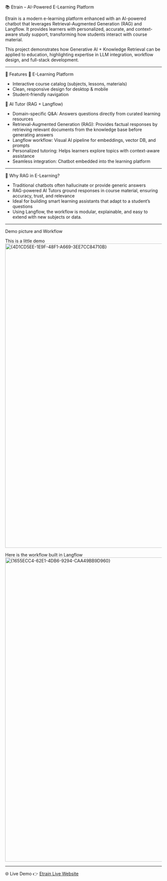 📚 Etrain – AI-Powered E-Learning Platform

Etrain is a modern e-learning platform enhanced with an AI-powered chatbot that leverages Retrieval-Augmented Generation (RAG) and Langflow. It provides learners with personalized, accurate, and context-aware study support, transforming how students interact with course material.

This project demonstrates how Generative AI + Knowledge Retrieval can be applied to education, highlighting expertise in LLM integration, workflow design, and full-stack development.

-----------------------------------------------------------------------------------------------------------------------------------------------------------------------------------------------------------------------------------------

🚀 Features
📖 E-Learning Platform

- Interactive course catalog (subjects, lessons, materials)
- Clean, responsive design for desktop & mobile
- Student-friendly navigation

🤖 AI Tutor (RAG + Langflow)

- Domain-specific Q&A: Answers questions directly from curated learning resources
- Retrieval-Augmented Generation (RAG): Provides factual responses by retrieving relevant documents from the knowledge base before generating answers
- Langflow workflow: Visual AI pipeline for embeddings, vector DB, and prompts
- Personalized tutoring: Helps learners explore topics with context-aware assistance
- Seamless integration: Chatbot embedded into the learning platform

-----------------------------------------------------------------------------------------------------------------------------------------------------------------------------------------------------------------------------------------
🧠 Why RAG in E-Learning?

- Traditional chatbots often hallucinate or provide generic answers
- RAG-powered AI Tutors ground responses in course material, ensuring accuracy, trust, and relevance
- Ideal for building smart learning assistants that adapt to a student’s questions
- Using Langflow, the workflow is modular, explainable, and easy to extend with new subjects or data.

-----------------------------------------------------------------------------------------------------------------------------------------------------------------------------------------------------------------------------------------

Demo picture and Workflow

This is a little demo
<img width="1900" height="978" alt="{4D1CD5EE-1E9F-48F1-A669-3EE7CC84710B}" src="https://github.com/user-attachments/assets/7a9eaf77-b61a-4441-acb0-c23ec71ccdfe" />

Here is the workflow built in Langflow
<img width="1920" height="978" alt="{1655ECC4-62E1-4DB6-9294-CAA49BB9D960}" src="https://github.com/user-attachments/assets/3b86fe6d-e126-4fd3-91ca-c4dc2d493edf" />



-----------------------------------------------------------------------------------------------------------------------------------------------------------------------------------------------------------------------------------------
🌐 Live Demo  👉 [Etrain Live Website](https://hvuminh02.github.io/E-train)
